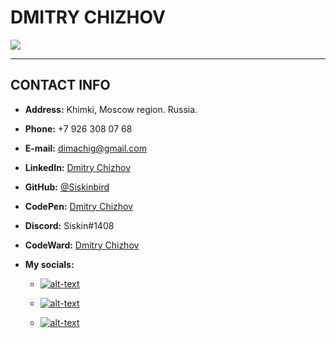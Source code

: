 # DMITRY CHIZHOV

![](https://github.com/Siskinbird/rsschool-cv/blob/gh-pages/CVphoto.png)

***

## CONTACT INFO

* **Address:** Khimki, Moscow region. Russia.

* **Phone:** +7 926 308 07 68 

* **E-mail:** [dimachig@gmail.com](mailto:dimachig@gmail.com)

* **LinkedIn:** [Dmitry Chizhov](https://www.linkedin.com/in/drchig/)

* **GitHub:** [@Siskinbird](https://github.com/Siskinbird)

* **CodePen:** [Dmitry Chizhov](https://codepen.io/Siskinbird)

* **Discord:** Siskin#1408

* **CodeWard:** [Dmitry Chizhov](https://www.codewars.com/users/Siskinbird)

* **My socials:** 
    
    - [![alt-text](https://img.shields.io/badge/-ВКонтакте-blue?style=flat&logo=vk&logoColor=white  "vk.com")](https://vk.com/chigoff)&nbsp;&nbsp;
    
    - [![alt-text](https://img.shields.io/badge/-instagram-E4405F?style=flat&logo=instagram&logoColor=white)](https://www.instagram.com/d.chig)&nbsp;&nbsp;
    
    - [![alt-text](https://img.shields.io/badge/-telegram-grey?style=flat&logo=telegram&logoColor=white)](https://t.me/Siskin_bird)&nbsp;&nbsp;
